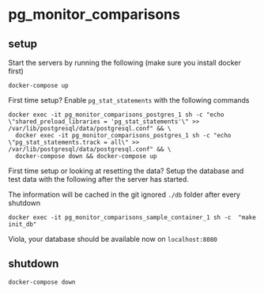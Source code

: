 # pg_monitor_comparisons


## setup

Start the servers by running the following (make sure you install docker first)
```
docker-compose up
```

First time setup? Enable `pg_stat_statements` with the following commands
```
docker exec -it pg_monitor_comparisons_postgres_1 sh -c "echo \"shared_preload_libraries = 'pg_stat_statements'\" >> /var/lib/postgresql/data/postgresql.conf" && \
  docker exec -it pg_monitor_comparisons_postgres_1 sh -c "echo \"pg_stat_statements.track = all\" >> /var/lib/postgresql/data/postgresql.conf" && \
  docker-compose down && docker-compose up
```

First time setup or looking at resetting the data? Setup the database and test data with the following after the server has started.

The information will be cached in the git ignored `./db` folder after every shutdown
```
docker exec -it pg_monitor_comparisons_sample_container_1 sh -c  "make init_db"
```

Viola, your database should be available now on `localhost:8080`

## shutdown

```
docker-compose down
```
